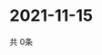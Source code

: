 # 2021-11-15
  共 0条

  <!-- BEGIN -->
  <!-- 最后更新时间Mon Nov 15 2021 14:03:43 GMT+0000 (Coordinated Universal Time) -->
  
  <!-- END -->
  
  